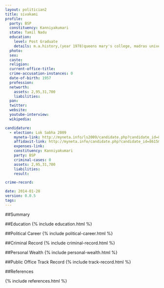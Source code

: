 ```yaml
---
layout: politician2
title: sivakami
profile: 
  party: BSP
  constituency: Kanniyakumari
  state: Tamil Nadu
  education: 
    level: Post Graduate
    details: m.a.history,(year 1978)queens mary's college, madras university,chennai.
  photo: 
  sex: 
  caste: 
  religion: 
  current-office-title: 
  crime-accusation-instances: 0
  date-of-birth: 1957
  profession: 
  networth: 
    assets: 2,95,31,700
    liabilities: 
  pan: 
  twitter: 
  website: 
  youtube-interview: 
  wikipedia: 

candidature: 
  - election: Lok Sabha 2009
    myneta-link: http://myneta.info/ls2009/candidate.php?candidate_id=8615
    affidavit-link: http://myneta.info/candidate.php?candidate_id=8615&scan=original
    expenses-link: 
    constituency: Kanniyakumari 
    party: BSP
    criminal-cases: 0
    assets: 2,95,31,700
    liabilities: 
    result:  

crime-record: 

date: 2014-01-28
version: 0.0.5
tags: 
---
```

##Summary


##Education
{% include education.html %}


##Political Career
{% include political-career.html %}


##Criminal Record
{% include criminal-record.html %}


##Personal Wealth
{% include personal-wealth.html %}


##Public Office Track Record
{% include track-record.html %}


##References


{% include references.html %}